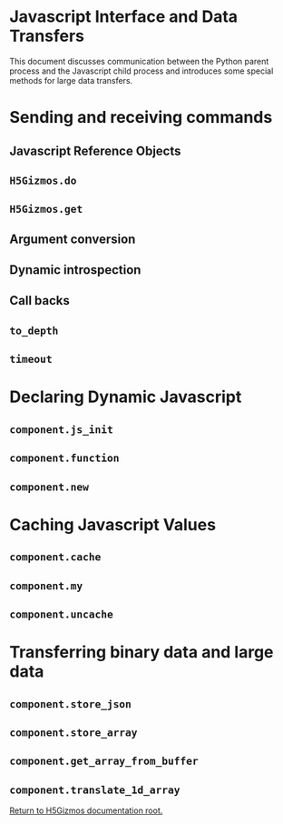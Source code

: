 
# Javascript Interface and Data Transfers

This document discusses communication between the Python parent process and the Javascript child
process and introduces some special methods for large data transfers.

# Sending and receiving commands

## Javascript Reference Objects

## `H5Gizmos.do`

## `H5Gizmos.get`

## Argument conversion

## Dynamic introspection

## Call backs

## `to_depth`

## `timeout`

# Declaring Dynamic Javascript

## `component.js_init`

## `component.function`

## `component.new`

# Caching Javascript Values

## `component.cache`

## `component.my`

## `component.uncache`

# Transferring binary data and large data

## `component.store_json`

## `component.store_array`

## `component.get_array_from_buffer`

## `component.translate_1d_array`

<a href="../README.md">
Return to H5Gizmos documentation root.
</a>
